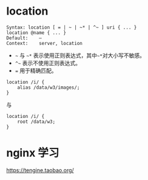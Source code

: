 
# location

```
Syntax:	location [ = | ~ | ~* | ^~ ] uri { ... }
location @name { ... }
Default:	—
Context:	server, location
```

* `~` 与 `~*` 表示使用正则表达式，其中`~*`对大小写不敏感。
* `^~` 表示不使用正则表达式。
* `=` 用于精确匹配。


```
location /i/ {
    alias /data/w3/images/;
}
```
与
```
location /i/ {
    root /data/w3;
}
```

# nginx 学习

https://tengine.taobao.org/
